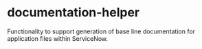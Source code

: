# documentation-helper
Functionality to support generation of base line documentation for application files within ServiceNow.
